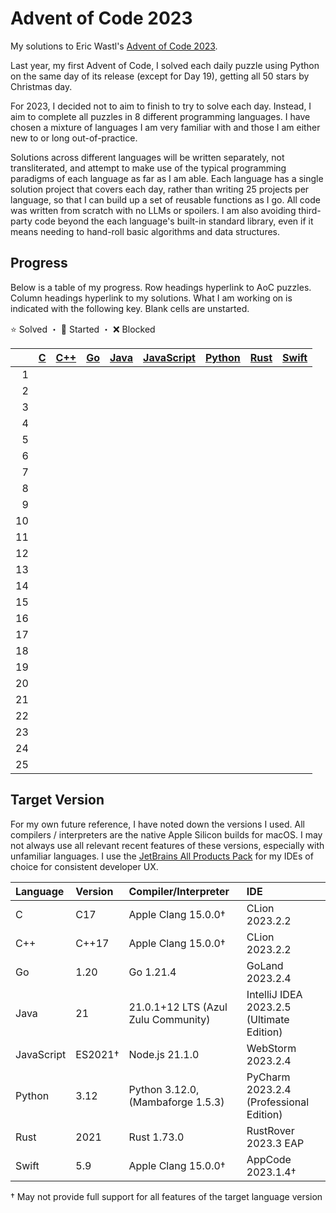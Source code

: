 # Advent of Code 2023

My solutions to Eric Wastl's [Advent of Code 2023](https://adventofcode.com/2023).

Last year, my first Advent of Code, I solved each daily puzzle using Python on the same day of its release (except for Day 19), getting all 50 stars by Christmas day.

For 2023, I decided not to aim to finish to try to solve each day. Instead, I aim to complete all puzzles in 8 different programming languages. I have chosen a mixture of languages I am very familiar with and those I am either new to or long out-of-practice.

Solutions across different languages will be written separately, not transliterated, and attempt to make use of the typical programming paradigms of each language as far as I am able. Each language has a single solution project that covers each day, rather than writing 25 projects per language, so that I can build up a set of reusable functions as I go. All code was written from scratch with no LLMs or spoilers. I am also avoiding third-party code beyond the each language's built-in standard library, even if it means needing to hand-roll basic algorithms and data structures.

## Progress

Below is a table of my progress. Row headings hyperlink to AoC puzzles. Column headings hyperlink to my solutions. What I am working on is indicated with the following key. Blank cells are unstarted.

⭐️ Solved ・ 📝 Started ・ ❌ Blocked

|    | [C](/aoc23c/) | [C++](/aoc23cpp/) | [Go](/aoc23go/) | [Java](/aoc23java/) | [JavaScript](/aoc23js/) | [Python](/aoc23py/) | [Rust](/aoc23rust/) | [Swift](/aoc23swift/) |
|---:|:--------------|:------------------|:----------------|:--------------------|:--------------------|:--------------------|:----------------------|:----------------------|
|  1 | | | | | | | | |
|  2 | | | | | | | | |
|  3 | | | | | | | | |
|  4 | | | | | | | | |
|  5 | | | | | | | | |
|  6 | | | | | | | | |
|  7 | | | | | | | | |
|  8 | | | | | | | | |
|  9 | | | | | | | | |
| 10 | | | | | | | | |
| 11 | | | | | | | | |
| 12 | | | | | | | | |
| 13 | | | | | | | | |
| 14 | | | | | | | | |
| 15 | | | | | | | | |
| 16 | | | | | | | | |
| 17 | | | | | | | | |
| 18 | | | | | | | | |
| 19 | | | | | | | | |
| 20 | | | | | | | | |
| 21 | | | | | | | | |
| 22 | | | | | | | | |
| 23 | | | | | | | | |
| 24 | | | | | | | | |
| 25 | | | | | | | | |

## Target Version

For my own future reference, I have noted down the versions I used. All compilers / interpreters are the native Apple Silicon builds for macOS. I may not always use all relevant recent features of these versions, especially with unfamiliar languages. I use the [JetBrains All Products Pack](https://www.jetbrains.com/all/) for my IDEs of choice for consistent developer UX.

| Language   | Version | Compiler/Interpreter                | IDE                                       |
|:-----------|:--------|:------------------------------------|:------------------------------------------|
| C          | C17     | Apple Clang 15.0.0†                 | CLion 2023.2.2                            |
| C++        | C++17   | Apple Clang 15.0.0†                 | CLion 2023.2.2                            |
| Go         | 1.20    | Go 1.21.4                           | GoLand 2023.2.4                           |
| Java       | 21      | 21.0.1+12 LTS (Azul Zulu Community) | IntelliJ IDEA 2023.2.5 (Ultimate Edition) |
| JavaScript | ES2021† | Node.js 21.1.0                      | WebStorm 2023.2.4                         |
| Python     | 3.12    | Python 3.12.0, (Mambaforge 1.5.3)   | PyCharm 2023.2.4 (Professional Edition)   |
| Rust       | 2021    | Rust 1.73.0                         | RustRover 2023.3 EAP                      |
| Swift      | 5.9     | Apple Clang 15.0.0†                 | AppCode 2023.1.4†                         |

† May not provide full support for all features of the target language version
